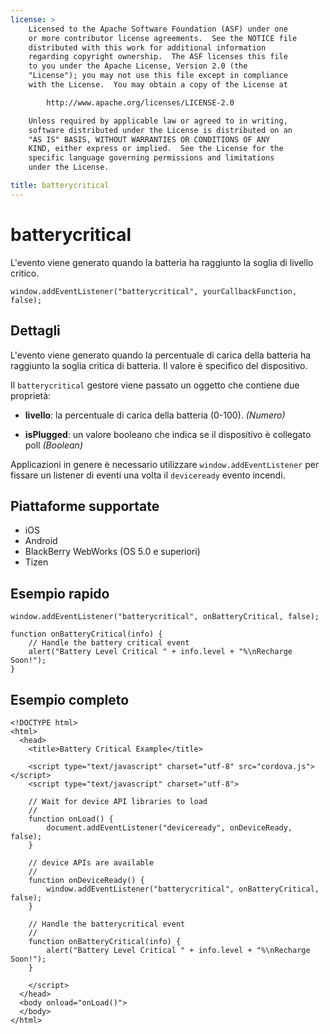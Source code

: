 ```yaml
---
license: >
    Licensed to the Apache Software Foundation (ASF) under one
    or more contributor license agreements.  See the NOTICE file
    distributed with this work for additional information
    regarding copyright ownership.  The ASF licenses this file
    to you under the Apache License, Version 2.0 (the
    "License"); you may not use this file except in compliance
    with the License.  You may obtain a copy of the License at

        http://www.apache.org/licenses/LICENSE-2.0

    Unless required by applicable law or agreed to in writing,
    software distributed under the License is distributed on an
    "AS IS" BASIS, WITHOUT WARRANTIES OR CONDITIONS OF ANY
    KIND, either express or implied.  See the License for the
    specific language governing permissions and limitations
    under the License.

title: batterycritical
---
```


# batterycritical

L'evento viene generato quando la batteria ha raggiunto la soglia di livello critico.

    window.addEventListener("batterycritical", yourCallbackFunction, false);
    

## Dettagli

L'evento viene generato quando la percentuale di carica della batteria ha raggiunto la soglia critica di batteria. Il valore è specifico del dispositivo.

Il `batterycritical` gestore viene passato un oggetto che contiene due proprietà:

*   **livello**: la percentuale di carica della batteria (0-100). *(Numero)*

*   **isPlugged**: un valore booleano che indica se il dispositivo è collegato poll *(Boolean)*

Applicazioni in genere è necessario utilizzare `window.addEventListener` per fissare un listener di eventi una volta il `deviceready` evento incendi.

## Piattaforme supportate

*   iOS
*   Android
*   BlackBerry WebWorks (OS 5.0 e superiori)
*   Tizen

## Esempio rapido

    window.addEventListener("batterycritical", onBatteryCritical, false);
    
    function onBatteryCritical(info) {
        // Handle the battery critical event
        alert("Battery Level Critical " + info.level + "%\nRecharge Soon!");
    }
    

## Esempio completo

    <!DOCTYPE html>
    <html>
      <head>
        <title>Battery Critical Example</title>
    
        <script type="text/javascript" charset="utf-8" src="cordova.js"></script>
        <script type="text/javascript" charset="utf-8">
    
        // Wait for device API libraries to load
        //
        function onLoad() {
            document.addEventListener("deviceready", onDeviceReady, false);
        }
    
        // device APIs are available
        //
        function onDeviceReady() {
            window.addEventListener("batterycritical", onBatteryCritical, false);
        }
    
        // Handle the batterycritical event
        //
        function onBatteryCritical(info) {
            alert("Battery Level Critical " + info.level + "%\nRecharge Soon!");
        }
    
        </script>
      </head>
      <body onload="onLoad()">
      </body>
    </html>